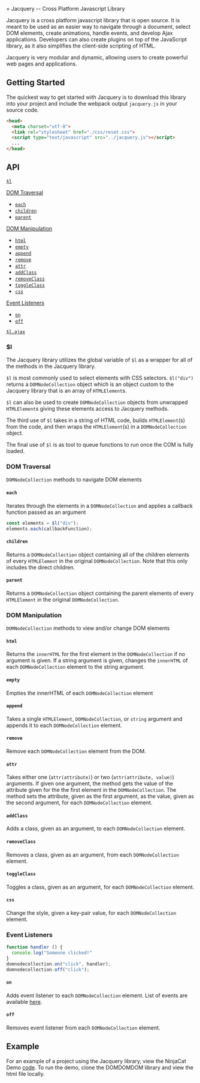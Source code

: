 = Jacquery -- Cross Platform Javascript Library

Jacquery is a cross platform javascript library that is open source. It is meant to be used as an easier way to navigate through a document, select DOM elements, create animations, handle events, and develop Ajax applications. Developers can also create plugins on top of the JavaScript library, as it also simplifies the client-side scripting of HTML.

Jacquery is very modular and dynamic, allowing users to create powerful web pages and applications.

## Getting Started

The quickest way to get started with Jacquery is to download this library into your project and include the webpack output `jacquery.js` in your source code.

```html
<head>
  <meta charset="utf-8">
  <link rel="stylesheet" href="./css/reset.css">
  <script type="text/javascript" src="../jacquery.js"></script>
  ...
</head>
```
## API

[`$l`](#l)  

[DOM Traversal](#dom-traversal)  
  * [`each`](#each)  
  * [`children`](#children)  
  * [`parent`](#parent)  

[DOM Manipulation](#dom-manipulation)  
  * [`html`](#html)  
  * [`empty`](#empty)  
  * [`append`](#append)  
  * [`remove`](#remove)  
  * [`attr`](#attr)  
  * [`addClass`](#addclass)  
  * [`removeClass`](#removeclass)  
  * [`toggleClass`](#toggleclass)  
  * [`css`](#css)

[Event Listeners](#event-listeners)  
  * [`on`](#on)  
  * [`off`](#off)  

[`$l.ajax`](#lajax)  



### $l

The Jacquery library utilizes the global variable of `$l` as a wrapper for all of the methods in the Jacquery library.  

`$l` is most commonly used to select elements with CSS selectors.  `$l("div")` returns a `DOMNodeCollection` object which is an object custom to the Jacquery library that is an array of `HTMLElement`s.  

`$l` can also be used to create `DOMNodeCollection` objects from unwrapped `HTMLElement`s giving these elements access to Jacquery methods.  

The third use of `$l` takes in a string of HTML code, builds `HTMLElement`(s) from the code, and then wraps the `HTMLElement`(s) in a `DOMNodeCollection` object.

The final use of `$l` is as tool to queue functions to run once the COM is fully loaded.



### DOM Traversal

`DOMNodeCollection` methods to navigate DOM elements

#### `each`

Iterates through the elements in a `DOMNodeCollection` and applies a callback function passed as an argument

```javascript
const elements = $l("div");
elements.each(callbackFunction);
```

#### `children`

Returns a `DOMNodeCollection` object containing all of the children elements of every `HTMLElement` in the original `DOMNodeCollection`.  Note that this only includes the direct children.

#### `parent`

Returns a `DOMNodeCollection` object containing the parent elements of every `HTMLElement` in the original `DOMNodeCollection`.  

### DOM Manipulation

`DOMNodeCollection` methods to view and/or change DOM elements

#### `html`

Returns the `innerHTML` for the first element in the `DOMNodeCollection` if no argument is given.  If a string argument is given, changes the `innerHTML` of each `DOMNodeCollection` element to the string argument.

#### `empty`

Empties the innerHTML of each `DOMNodeCollection` element

#### `append`

Takes a single `HTMLElement`, `DOMNodeCollection`, or `string` argument and appends it to each `DOMNodeCollection` element.

#### `remove`

Remove each `DOMNodeCollection` element from the DOM.

#### `attr`

Takes either one (`attr(attribute)`) or two (`attr(attribute, value)`) arguments.  If given one argument, the method gets the value of the attribute given for the the first element in the `DOMNodeCollection`.  The method sets the attribute, given as the first argument, as the value, given as the second argument, for each `DOMNodeCollection` element.

#### `addClass`

Adds a class, given as an argument, to each `DOMNodeCollection` element.

#### `removeClass`

Removes a class, given as an argument, from each `DOMNodeCollection` element.

#### `toggleClass`

Toggles a class, given as an argument, for each `DOMNodeCollection` element.

#### `css`

Change the style, given a key-pair value, for each `DOMNodeCollection` element.

### Event Listeners

```javascript
function handler () {
  console.log("Someone clicked!"
}
domnodecollection.on("click", handler);
domnodecollection.off("click");
```

#### `on`

Adds event listener to each `DOMNodeCollection` element.  List of events are available [here](https://developer.mozilla.org/en-US/docs/Web/Events).

#### `off`

Removes event listener from each `DOMNodeCollection` element.




## Example

For an example of a project using the Jacquery library, view the NinjaCat Demo [code](https://github.com/nyujacky/jacquery).  To run the demo, clone the DOMDOMDOM library and view the html file locally.
